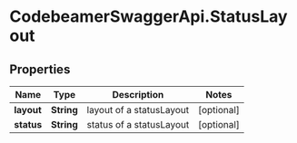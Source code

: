 # CodebeamerSwaggerApi.StatusLayout

## Properties
Name | Type | Description | Notes
------------ | ------------- | ------------- | -------------
**layout** | **String** | layout of a statusLayout | [optional] 
**status** | **String** | status of a statusLayout | [optional] 
